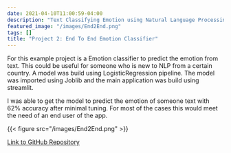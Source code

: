 ```yaml
---
date: 2021-04-10T11:00:59-04:00
description: "Text Classifying Emotion using Natural Language Processing (NLP)."
featured_image: "/images/End2End.png"
tags: []
title: "Project 2: End To End Emotion Classifier"
---
```


For this example project is a Emotion classifier to predict the emotion from text. This could be useful for someone who is new to NLP from a certain country. A model was build using LogisticRegression pipeline. The model was imported using Joblib and the main application was build using streamlit.

I was able to get the model to predict the emotion of someone text with 62% accuracy after minimal tuning. For most of the cases this would meet the need of an end user of the app.

{{< figure src="/images/End2End.png" >}}

[Link to GitHub Repository](https://github.com/Pltini983)